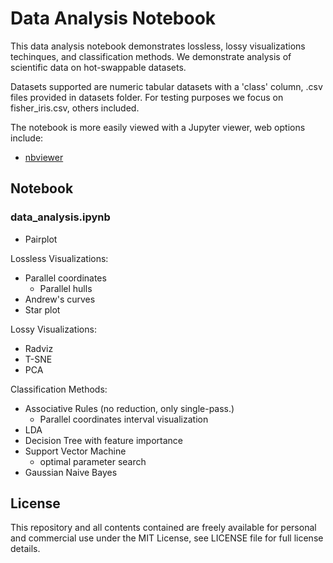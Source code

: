 # Data Analysis Notebook

This data analysis notebook demonstrates lossless, lossy visualizations techinques, and classification methods. We demonstrate analysis of scientific data on hot-swappable datasets.  

Datasets supported are numeric tabular datasets with a 'class' column, .csv files provided in datasets folder. For testing purposes we focus on fisher_iris.csv, others included.  

The notebook is more easily viewed with a Jupyter viewer, web options include:

- [nbviewer](https://nbviewer.org/github/AvaAvarai/DataAnalysisNotebook/blob/main/data_analysis.ipynb)

## Notebook

### data_analysis.ipynb

- Pairplot

Lossless Visualizations:

- Parallel coordinates
  - Parallel hulls
- Andrew's curves
- Star plot

Lossy Visualizations:

- Radviz
- T-SNE
- PCA

Classification Methods:

- Associative Rules (no reduction, only single-pass.)
  - Parallel coordinates interval visualization
- LDA
- Decision Tree with feature importance
- Support Vector Machine
  - optimal parameter search
- Gaussian Naive Bayes

## License

This repository and all contents contained are freely available for personal and commercial use under the MIT License, see LICENSE file for full license details.
